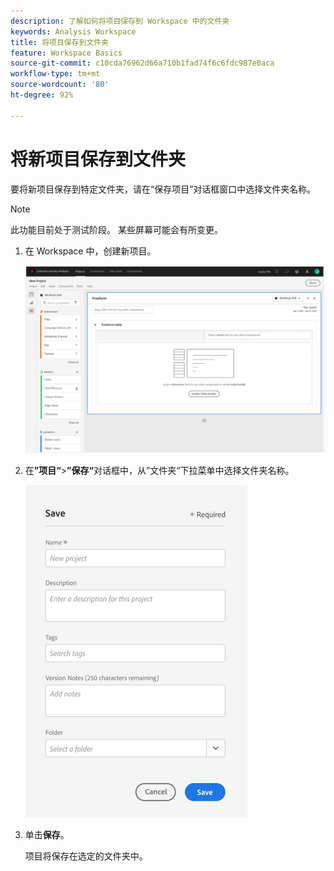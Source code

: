 ```yaml
---
description: 了解如何将项目保存到 Workspace 中的文件夹
keywords: Analysis Workspace
title: 将项目保存到文件夹
feature: Workspace Basics
source-git-commit: c10cda76962d66a710b1fad74f6c6fdc987e0aca
workflow-type: tm+mt
source-wordcount: '80'
ht-degree: 92%

---
```



# 将新项目保存到文件夹

要将新项目保存到特定文件夹，请在“保存项目”对话框窗口中选择文件夹名称。

>[!NOTE]
>
>此功能目前处于测试阶段。 某些屏幕可能会有所变更。

1. 在 Workspace 中，创建新项目。

   ![](/help/analyze/analysis-workspace/build-workspace-project/assets/save-to-folder1.png)

1. 在&#x200B;**”项目“**>**”保存“**&#x200B;对话框中，从”文件夹“下拉菜单中选择文件夹名称。

   ![](/help/analyze/analysis-workspace/build-workspace-project/assets/save-to-folder2.png)

1. 单击&#x200B;**保存**。

   项目将保存在选定的文件夹中。
